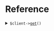 # Reference
<details><summary><code>$client-><a href="/Seed/ClientClient.php">get</a>()</code></summary>
<dl>
<dd>

#### 🔌 Usage

<dl>
<dd>

<dl>
<dd>

```php
$client->get(
);
```
</dd>
</dl>
</dd>
</dl>


</dd>
</dl>
</details>

